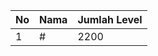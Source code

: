 | No | Nama            | Jumlah Level |
|----|-----------------|--------------|
| 1  | #    |    2200        |
